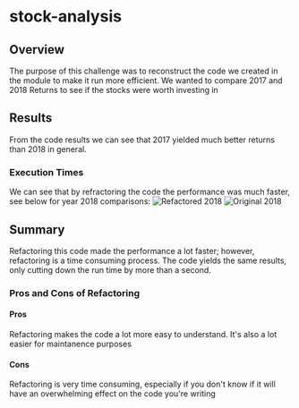 # stock-analysis
## Overview
The purpose of this challenge was to reconstruct the code we created in the module to make it run more efficient. We wanted to compare 2017 and 2018 Returns to see if the stocks were worth investing in
## Results
From the code results we can see that 2017 yielded much better returns than 2018 in general.
### Execution Times
We can see that by refractoring the code the performance was much faster, see below for year 2018 comparisons:
![Refactored 2018](VBA_Challenge_2018.PNG)
![Original 2018](2018.PNG)
## Summary
Refactoring this code made the performance a lot faster; however, refactoring is a time consuming process. The code yields the same results, only cutting down the run time by more than a second.
### Pros and Cons of Refactoring
#### Pros
Refactoring makes the code a lot more easy to understand. It's also a lot easier for maintanence purposes
#### Cons
Refactoring is very time consuming, especially if you don't know if it will have an overwhelming effect on the code you're writing

